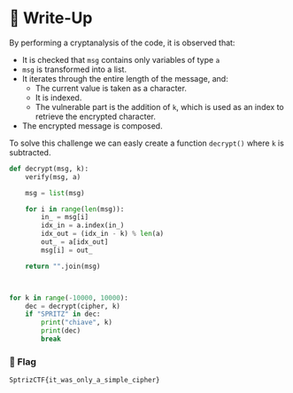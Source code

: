 # 🔑 Write-Up

By performing a cryptanalysis of the code, it is observed that:

- It is checked that `msg` contains only variables of type `a`
- `msg` is transformed into a list.
- It iterates through the entire length of the message, and:
    -  The current value is taken as a character.
    - It is indexed.
    - The vulnerable part is the addition of `k`, which is used as an index to retrieve the encrypted character.
- The encrypted message is composed.

To solve this challenge we can easly create a function `decrypt()` where `k` is subtracted.

```python
def decrypt(msg, k):
    verify(msg, a)

    msg = list(msg)

    for i in range(len(msg)):
        in_ = msg[i]
        idx_in = a.index(in_)
        idx_out = (idx_in - k) % len(a)
        out_ = a[idx_out]
        msg[i] = out_

    return "".join(msg)



for k in range(-10000, 10000):
    dec = decrypt(cipher, k)
    if "SPRITZ" in dec:
        print("chiave", k)
        print(dec)
        break
```

### 🚩 Flag

```plain
SptrizCTF{it_was_only_a_simple_cipher}
```